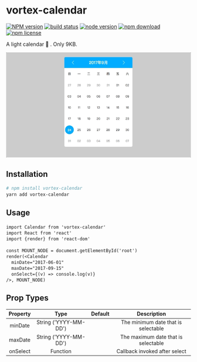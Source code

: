 # vortex-calendar

[![NPM version][npm-image]][npm-url]
[![build status][travis-image]][travis-url]
[![node version][node-image]][node-url]
[![npm download][download-image]][download-url]
[![npm license][license-image]][download-url]

[npm-image]: https://img.shields.io/npm/v/vortex-calendar.svg?style=flat-square
[npm-url]: https://npmjs.org/package/vortex-calendar
[travis-image]: https://img.shields.io/travis/YutHelloWorld/calendar.svg?style=flat-square
[travis-url]: https://travis-ci.org/YutHelloWorld/calendar
[node-image]: https://img.shields.io/badge/node.js-%3E=_6-green.svg?style=flat-square
[node-url]: http://nodejs.org/download/
[download-image]: https://img.shields.io/npm/dm/vortex-calendar.svg?style=flat-square
[download-url]: https://npmjs.org/package/vortex-calendar
[license-image]: https://img.shields.io/npm/l/vortex-calendar.svg

A light calendar 📅 . Only 9KB.

![](./.Github/calendar.gif)

## Installation


```bash
# npm install vortex-calendar
yarn add vortex-calendar
```

## Usage

```JS
import Calendar from 'vortex-calendar'
import React from 'react'
import {render} from 'react-dom'

const MOUNT_NODE = document.getElementById('root')
render(<Calendar
  minDate="2017-06-01"
  maxDate="2017-09-15"
  onSelect={(v) => console.log(v)}
/>, MOUNT_NODE)
```

## Prop Types

|Property|Type|Default|Description|
|:---:|:---:|:---:|:---:|
|minDate|String ('YYYY-MM-DD')| | The minimum date that is selectable|
|maxDate|String ('YYYY-MM-DD')| | The maximum date that is selectable|
|onSelect|Function| | Callback invoked after select|
